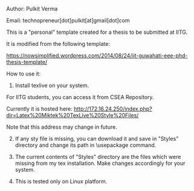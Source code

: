 Author: Pulkit Verma 

Email: technopreneur[dot]pulkit[at]gmail[dot]com

This is a "personal" template created for a thesis to be submitted at IITG. 


It is modified from the following template:

https://nowsimplified.wordpress.com/2014/08/24/iit-guwahati-eee-phd-thesis-template/ 

How to use it:

1. Install texlive on your system. 

For IITG students, you can access it from CSEA Repository.

Currently it is hosted here: http://172.16.24.250/index.php?dir=Latex%20Miktek%20TexLive%20Style%20Files/

Note that this address may change in future.

2. If any sty file is missing, you can download it and save in "Styles" directory and change its path in \usepackage command.

3. The current contents of "Styles" directory are the files which were missing from my tex installation. Make changes accordingly for your system. 

4. This is tested only on Linux platform.

